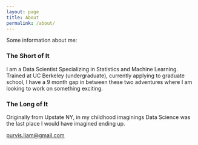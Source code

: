 ```yaml
---
layout: page
title: About
permalink: /about/
---
```


Some information about me:

### The Short of It

I am a Data Scientist Specializing in Statistics and Machine Learning. Trained at UC Berkeley (undergraduate), currently applying to graduate school, I have a 9 month gap in between these two adventures where I am looking to work on something exciting.

### The Long of It

Originally from Upstate NY, in my childhood imaginings Data Science was the last place I would have imagined ending up.

[purvis.liam@gmail.com](mailto:purvis.liam@gmail.com)